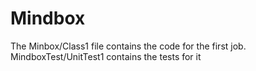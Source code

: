 # Mindbox

The Minbox/Class1 file contains the code for the first job. MindboxTest/UnitTest1 contains the tests for it

